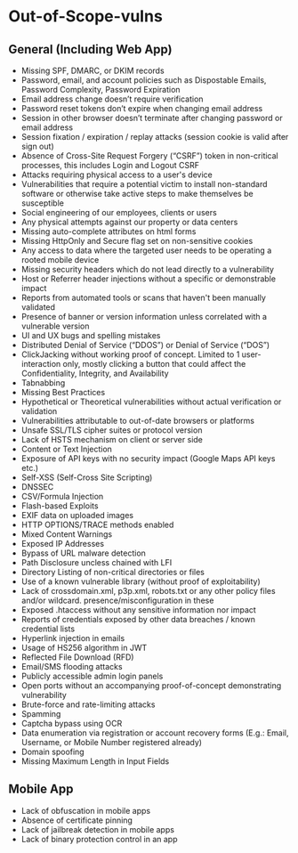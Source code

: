 # Out-of-Scope-vulns

## General (Including Web App)

- Missing SPF, DMARC, or DKIM records
- Password, email, and account policies such as Dispostable Emails, Password Complexity, Password Expiration
- Email address change doesn’t require verification
- Password reset tokens don’t expire when changing email address
- Session in other browser doesn’t terminate after changing password or email address
- Session fixation / expiration / replay attacks (session cookie is valid after sign out)
- Absence of Cross-Site Request Forgery (“CSRF”) token in non-critical processes, this includes Login and Logout CSRF
- Attacks requiring physical access to a user's device
- Vulnerabilities that require a potential victim to install non-standard software or otherwise take active steps to make themselves be susceptible
- Social engineering of our employees, clients or users
- Any physical attempts against our property or data centers
- Missing auto-complete attributes on html forms
- Missing HttpOnly and Secure flag set on non-sensitive cookies
- Any access to data where the targeted user needs to be operating a rooted mobile device
- Missing security headers which do not lead directly to a vulnerability
- Host or Referrer header injections without a specific or demonstrable impact
- Reports from automated tools or scans that haven't been manually validated
- Presence of banner or version information unless correlated with a vulnerable version
- UI and UX bugs and spelling mistakes
- Distributed Denial of Service (“DDOS”) or Denial of Service (“DOS”)
- ClickJacking without working proof of concept. Limited to 1 user-interaction only, mostly clicking a button that could affect the Confidentiality, Integrity, and Availability
- Tabnabbing
- Missing Best Practices
- Hypothetical or Theoretical vulnerabilities without actual verification or validation
- Vulnerabilities attributable to out-of-date browsers or platforms
- Unsafe SSL/TLS cipher suites or protocol version
- Lack of HSTS mechanism on client or server side
- Content or Text Injection
- Exposure of API keys with no security impact (Google Maps API keys etc.)
- Self-XSS (Self-Cross Site Scripting)
- DNSSEC
- CSV/Formula Injection
- Flash-based Exploits
- EXIF data on uploaded images
- HTTP OPTIONS/TRACE methods enabled
- Mixed Content Warnings
- Exposed IP Addresses
- Bypass of URL malware detection
- Path Disclosure uncless chained with LFI
- Directory Listing of non-critical directories or files
- Use of a known vulnerable library (without proof of exploitability)
- Lack of crossdomain.xml, p3p.xml, robots.txt or any other policy files and/or wildcard. presence/misconfiguration in these
- Exposed .htaccess without any sensitive information nor impact
- Reports of credentials exposed by other data breaches / known credential lists
- Hyperlink injection in emails
- Usage of HS256 algorithm in JWT
- Reflected File Download (RFD)
- Email/SMS flooding attacks
- Publicly accessible admin login panels
- Open ports without an accompanying proof-of-concept demonstrating vulnerability
- Brute-force and rate-limiting attacks
- Spamming
- Captcha bypass using OCR
- Data enumeration via registration or account recovery forms (E.g.: Email, Username, or Mobile Number registered already)
- Domain spoofing
- Missing Maximum Length in Input Fields

## Mobile App
- Lack of obfuscation in mobile apps
- Absence of certificate pinning
- Lack of jailbreak detection in mobile apps
- Lack of binary protection control in an app
